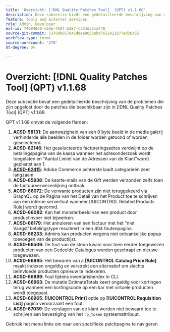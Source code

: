 ```yaml
---
title: 'Overzicht: [!DNL Quality Patches Tool]  (QPT) v1.1.68'
description: Deze subsectie biedt een gedetailleerde beschrijving van de problemen die zijn opgelost door de patches die beschikbaar zijn in  [!DNL Quality Patches Tool]  (QPT) v1.1.68.
feature: Tools and External Services
role: Admin, Developer
exl-id: 74094036-cb1b-419f-b287-ca24d351a448
source-git-commit: 53768b017845d0ea8033ebd7651421877ed36a55
workflow-type: tm+mt
source-wordcount: '279'
ht-degree: 0%

---
```


# Overzicht: [!DNL Quality Patches Tool] (QPT) v1.1.68

Deze subsectie bevat een gedetailleerde beschrijving van de problemen die zijn opgelost door de patches die beschikbaar zijn in [!DNL Quality Patches Tool] (QPT) v1.1.68.

QPT v1.1.68 omvat de volgende flarden:
1. **ACSD-58131**: De aanwezigheid van een 0 byte beeld in de media galerij verhinderde alle beelden in de folder worden getoond of worden geselecteerd.
1. **ACSD-62146**: Het geselecteerde factureringsadres verdwijnt op de betalingspagina van de kassa wanneer het adresonderzoek wordt toegelaten en &quot;Aantal Limiet van de Adressen van de Klant&quot;wordt geplaatst aan 1.
1. **[ACSD-62415](/help/tools/quality-patches-tool/patches-available-in-qpt/v1-1-68/acsd-62415-adobe-commerce-backend-loads-categories-very-slowly.md)**: Adobe Commerce achterste laadt categorieën zeer langzaam.
1. **ACSD-65938**: De kaarte-mails van de Gift werden verzonden zelfs toen de factuurverwezenlijking ontbrak.
1. **ACSD-66072**: De verwante producten zijn niet teruggekeerd via GraphQL op de Pagina van het Detail van het Product toe te schrijven aan een interne serverfout wanneer [!UICONTROL Related Products Rule] wordt gevormd.
1. **ACSD-66082**: Kan het monsterbeeld van een product door productinvoer niet bijwerken.
1. **ACSD-66179**: Het annuleren van een factuur met het &quot;niet Vangst&quot;betalingstype resulteert in een 404 foutenpagina.
1. **ACSD-66233**: Admins kan producten wegens niet ontvankelijke popup toevoegen van de productlijst.
1. **ACSD-66506**: De fout van de steun kwam voor toen eerder toegewezen producten van een Gedeelde Catalogus werden geschrapt en nieuwe toegewezen.
1. **ACSD-66865**: Het bewaren van a **[!UICONTROL Catalog Price Rule]** maakt indexen ongeldig en verstrekt een alternatief om slechts beïnvloede producten opnieuw te indexeren.
1. **ACSD-66889**: Fout tijdens inventarisherdex in CLI.
1. **ACSD-66963**: De mutatie EstimateTotals keert ongeldig voor kortingen terug wanneer een kortingscode op een kar met virtuele producten wordt toegepast.
1. **ACSD-66965**: **[!UICONTROL Print]** optie op **[!UICONTROL Requisition List]** pagina veroorzaakt een fout.
1. **ACSD-67039**: De verslagen van de klant werden niet bewaard toe te schrijven aan bevestiging van het `rp_token` systeemattribuut.


Gebruik het menu links om naar een specifieke patchpagina te navigeren.

